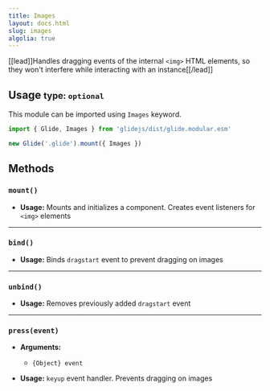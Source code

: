 ```yaml
---
title: Images
layout: docs.html
slug: images
algolia: true
---
```


[[lead]]Handles dragging events of the internal `<img>` HTML elements, so they won't interfere while interacting with an instance[[/lead]]

## Usage <small>type: `optional`</small>

This module can be imported using `Images` keyword.

```js
import { Glide, Images } from 'glidejs/dist/glide.modular.esm'

new Glide('.glide').mount({ Images })
```

## Methods

### `mount()`

- **Usage:** Mounts and initializes a component. Creates event listeners for `<img>` elements

---

### `bind()`

- **Usage:** Binds `dragstart` event to prevent dragging on images

---

### `unbind()`

- **Usage:** Removes previously added `dragstart` event

---

### `press(event)`

- **Arguments:**
  - `{Object} event`

- **Usage:** `keyup` event handler. Prevents dragging on images